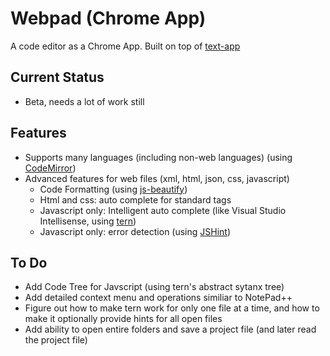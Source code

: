 # Webpad (Chrome App)

A code editor as a Chrome App. Built on top of [text-app](https://github.com/GoogleChrome/text-app)

## Current Status
 - Beta, needs a lot of work still

## Features
 - Supports many languages (including non-web languages) (using [CodeMirror][1])
 - Advanced features for web files (xml, html, json, css, javascript)
    - Code Formatting  (using [js-beautify][2])
    - Html and css: auto complete for standard tags
    - Javascript only: Intelligent auto complete (like Visual Studio Intellisense, using [tern][3]) 
    - Javascript only: error detection (using [JSHint][4])
    
## To Do
 - Add Code Tree for Javscript (using tern's abstract sytanx tree)
 - Add detailed context menu and operations similiar to NotePad++
 - Figure out how to make tern work for only one file at a time, and how to make it optionally provide hints for all open files
 - Add ability to open entire folders and save a project file (and later read the project file)

    


  [1]: https://github.com/marijnh/CodeMirror
  [2]: https://github.com/einars/js-beautify
  [3]: https://github.com/marijnh/tern
  [4]: https://github.com/jshint/jshint/
